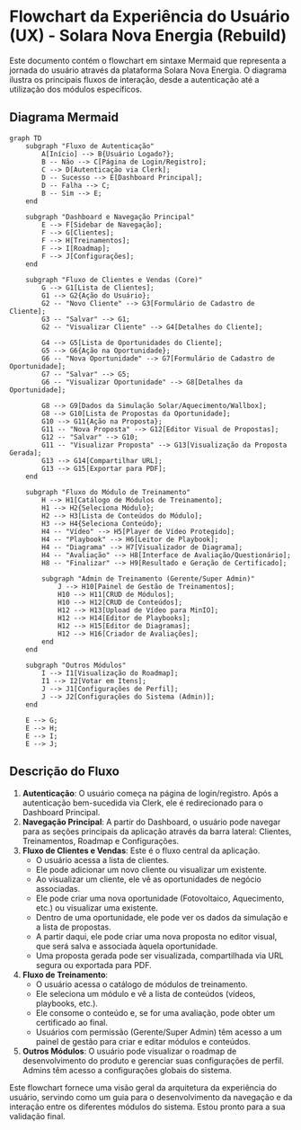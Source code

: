 # Flowchart da Experiência do Usuário (UX) - Solara Nova Energia (Rebuild)

Este documento contém o flowchart em sintaxe Mermaid que representa a jornada do usuário através da plataforma Solara Nova Energia. O diagrama ilustra os principais fluxos de interação, desde a autenticação até a utilização dos módulos específicos.

## Diagrama Mermaid

```mermaid
graph TD
    subgraph "Fluxo de Autenticação"
        A[Início] --> B{Usuário Logado?};
        B -- Não --> C[Página de Login/Registro];
        C --> D[Autenticação via Clerk];
        D -- Sucesso --> E[Dashboard Principal];
        D -- Falha --> C;
        B -- Sim --> E;
    end

    subgraph "Dashboard e Navegação Principal"
        E --> F[Sidebar de Navegação];
        F --> G[Clientes];
        F --> H[Treinamentos];
        F --> I[Roadmap];
        F --> J[Configurações];
    end

    subgraph "Fluxo de Clientes e Vendas (Core)"
        G --> G1[Lista de Clientes];
        G1 --> G2{Ação do Usuário};
        G2 -- "Novo Cliente" --> G3[Formulário de Cadastro de Cliente];
        G3 -- "Salvar" --> G1;
        G2 -- "Visualizar Cliente" --> G4[Detalhes do Cliente];
        
        G4 --> G5[Lista de Oportunidades do Cliente];
        G5 --> G6{Ação na Oportunidade};
        G6 -- "Nova Oportunidade" --> G7[Formulário de Cadastro de Oportunidade];
        G7 -- "Salvar" --> G5;
        G6 -- "Visualizar Oportunidade" --> G8[Detalhes da Oportunidade];

        G8 --> G9[Dados da Simulação Solar/Aquecimento/Wallbox];
        G8 --> G10[Lista de Propostas da Oportunidade];
        G10 --> G11{Ação na Proposta};
        G11 -- "Nova Proposta" --> G12[Editor Visual de Propostas];
        G12 -- "Salvar" --> G10;
        G11 -- "Visualizar Proposta" --> G13[Visualização da Proposta Gerada];
        G13 --> G14[Compartilhar URL];
        G13 --> G15[Exportar para PDF];
    end

    subgraph "Fluxo do Módulo de Treinamento"
        H --> H1[Catálogo de Módulos de Treinamento];
        H1 --> H2{Seleciona Módulo};
        H2 --> H3[Lista de Conteúdos do Módulo];
        H3 --> H4{Seleciona Conteúdo};
        H4 -- "Vídeo" --> H5[Player de Vídeo Protegido];
        H4 -- "Playbook" --> H6[Leitor de Playbook];
        H4 -- "Diagrama" --> H7[Visualizador de Diagrama];
        H4 -- "Avaliação" --> H8[Interface de Avaliação/Questionário];
        H8 -- "Finalizar" --> H9[Resultado e Geração de Certificado];
        
        subgraph "Admin de Treinamento (Gerente/Super Admin)"
            J --> H10[Painel de Gestão de Treinamentos];
            H10 --> H11[CRUD de Módulos];
            H10 --> H12[CRUD de Conteúdos];
            H12 --> H13[Upload de Vídeo para MinIO];
            H12 --> H14[Editor de Playbooks];
            H12 --> H15[Editor de Diagramas];
            H12 --> H16[Criador de Avaliações];
        end
    end

    subgraph "Outros Módulos"
        I --> I1[Visualização do Roadmap];
        I1 --> I2[Votar em Itens];
        J --> J1[Configurações de Perfil];
        J --> J2[Configurações do Sistema (Admin)];
    end

    E --> G;
    E --> H;
    E --> I;
    E --> J;
```

## Descrição do Fluxo

1.  **Autenticação**: O usuário começa na página de login/registro. Após a autenticação bem-sucedida via Clerk, ele é redirecionado para o Dashboard Principal.
2.  **Navegação Principal**: A partir do Dashboard, o usuário pode navegar para as seções principais da aplicação através da barra lateral: Clientes, Treinamentos, Roadmap e Configurações.
3.  **Fluxo de Clientes e Vendas**: Este é o fluxo central da aplicação.
    *   O usuário acessa a lista de clientes.
    *   Ele pode adicionar um novo cliente ou visualizar um existente.
    *   Ao visualizar um cliente, ele vê as oportunidades de negócio associadas.
    *   Ele pode criar uma nova oportunidade (Fotovoltaico, Aquecimento, etc.) ou visualizar uma existente.
    *   Dentro de uma oportunidade, ele pode ver os dados da simulação e a lista de propostas.
    *   A partir daqui, ele pode criar uma nova proposta no editor visual, que será salva e associada àquela oportunidade.
    *   Uma proposta gerada pode ser visualizada, compartilhada via URL segura ou exportada para PDF.
4.  **Fluxo de Treinamento**: 
    *   O usuário acessa o catálogo de módulos de treinamento.
    *   Ele seleciona um módulo e vê a lista de conteúdos (vídeos, playbooks, etc.).
    *   Ele consome o conteúdo e, se for uma avaliação, pode obter um certificado ao final.
    *   Usuários com permissão (Gerente/Super Admin) têm acesso a um painel de gestão para criar e editar módulos e conteúdos.
5.  **Outros Módulos**: O usuário pode visualizar o roadmap de desenvolvimento do produto e gerenciar suas configurações de perfil. Admins têm acesso a configurações globais do sistema.

Este flowchart fornece uma visão geral da arquitetura da experiência do usuário, servindo como um guia para o desenvolvimento da navegação e da interação entre os diferentes módulos do sistema. Estou pronto para a sua validação final.

